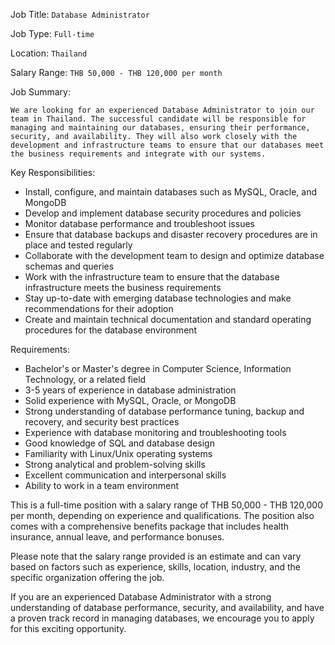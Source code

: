 Job Title: `Database Administrator`

Job Type: `Full-time`

Location: `Thailand`

Salary Range: `THB 50,000 - THB 120,000 per month`

Job Summary:

`We are looking for an experienced Database Administrator to join our team in Thailand. The successful candidate will be responsible for managing and maintaining our databases, ensuring their performance, security, and availability. They will also work closely with the development and infrastructure teams to ensure that our databases meet the business requirements and integrate with our systems.`

Key Responsibilities:

* Install, configure, and maintain databases such as MySQL, Oracle, and MongoDB
* Develop and implement database security procedures and policies
* Monitor database performance and troubleshoot issues
* Ensure that database backups and disaster recovery procedures are in place and tested regularly
* Collaborate with the development team to design and optimize database schemas and queries
* Work with the infrastructure team to ensure that the database infrastructure meets the business requirements
* Stay up-to-date with emerging database technologies and make recommendations for their adoption
* Create and maintain technical documentation and standard operating procedures for the database environment

Requirements:

* Bachelor's or Master's degree in Computer Science, Information Technology, or a related field
* 3-5 years of experience in database administration
* Solid experience with MySQL, Oracle, or MongoDB
* Strong understanding of database performance tuning, backup and recovery, and security best practices
* Experience with database monitoring and troubleshooting tools
* Good knowledge of SQL and database design
* Familiarity with Linux/Unix operating systems
* Strong analytical and problem-solving skills
* Excellent communication and interpersonal skills
* Ability to work in a team environment

This is a full-time position with a salary range of THB 50,000 - THB 120,000 per month, depending on experience and qualifications. The position also comes with a comprehensive benefits package that includes health insurance, annual leave, and performance bonuses.

Please note that the salary range provided is an estimate and can vary based on factors such as experience, skills, location, industry, and the specific organization offering the job.

If you are an experienced Database Administrator with a strong understanding of database performance, security, and availability, and have a proven track record in managing databases, we encourage you to apply for this exciting opportunity.